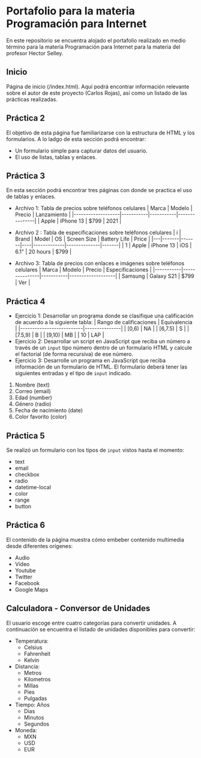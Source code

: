
# Portafolio para la materia Programación para Internet
En este repositorio se encuentra alojado el portafolio realizado en medio término para la materia Programación para Internet para la materia del profesor Hector Selley.

## Inicio
Página de inicio (/index.html). Aquí podrá encontrar información relevante sobre el autor de este proyecto (Carlos Rojas), así como un listado de las prácticas realizadas. 

## Práctica 2
El objetivo de esta página fue familiarizarse con la estructura de HTML y los formularios. A lo ladgo de esta sección podrá encontrar:
- Un formulario simple para capturar datos del usuario.
- El uso de listas, tablas y enlaces.

## Práctica 3
En esta sección podrá encontrar tres páginas con donde se practica el uso de tablas y enlaces.
- Archivo 1: Tabla de precios sobre teléfonos celulares
| Marca             | Modelo    | Precio    | Lanzamiento   |
|-------------------|-----------|-----------|---------------|
| Apple             | iPhone 13 | $799      | 2021          |

- Archivo 2 : Tabla de especificaciones sobre teléfonos celulares
| i | Brand | Model | OS | Screen Size | Battery Life | Price |
|---|-------|-------|----|-------------|--------------|-------|
| 1 | Apple | iPhone 13 | iOS |	6.1"   | 20 hours     |	$799  |

- Archivo 3: Tabla de precios con enlaces e imágenes sobre teléfonos celulares
| Marca     | Modelo        | Precio    | Especificaciones  |
|-----------|---------------|-----------|-------------------|
| Samsung   | Galaxy S21    | $799      | Ver               |

## Práctica 4
- Ejercicio 1: Desarrollar un programa donde se clasifique una calificación de acuerdo a la siguiente tabla:
| Rango de calificaciones  | Equivalencia  |
|--------------------------|---------------|
| [0,6)                    | NA            |
| [6,7.5)                  | S             |
| [7.5,9)                  | B             |
| [9,10)                   | MB            |
| 10                       | LAP           |
- Ejercicio 2: Desarrollar un script en JavaScript que reciba un número a través de un `input` tipo número dentro de un formulario HTML y calcule el factorial (de forma recursiva) de ese número.
- Ejercicio 3: Desarrolle un programa en JavaScript que reciba información de un formulario de HTML. El formulario deberá tener las siguientes entradas y el tipo de `input` indicado.
1. Nombre (text)  
2. Correo (email)  
3. Edad (number)  
4. Género (radio)  
5. Fecha de nacimiento (date)  
6. Color favorito (color)

## Práctica 5
Se realizó un formulario con los tipos de `input` vistos hasta el momento:
- text
- email
- checkbox
- radio
- datetime-local
- color
- range
- button


## Práctica 6
El contenido de la página muestra cómo embeber contenido multimedia desde diferentes orígenes:
- Audio
- Video
- Youtube
- Twitter
- Facebook
- Google Maps


## Calculadora - Conversor de Unidades
El usuario escoge entre cuatro categorías para convertir unidades. A continuación se encuentra el listado de unidades disponibles para convertir:
- Temperatura:
    - Celsius
    - Fahrenheit
    - Kelvin
- Distancia:
    - Metros
    - Kilometros
    - Millas
    - Pies
    - Pulgadas
- Tiempo: Años
    - Dias
    - Minutos
    - Segundos
- Moneda:
    - MXN
    - USD
    - EUR

